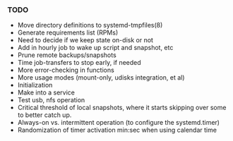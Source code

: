 ### TODO

- Move directory definitions to systemd-tmpfiles(8)
- Generate requirements list (RPMs)
- Need to decide if we keep state on-disk or not
- Add in hourly job to wake up script and snapshot, etc
- Prune remote backups/snapshots
- Time job-transfers to stop early, if needed
- More error-checking in functions
- More usage modes (mount-only, udisks integration, et al)
- Initialization
- Make into a service
- Test usb, nfs operation
- Critical threshold of local snapshots, where it starts skipping over some to better catch up.
- Always-on vs. intermittent operation (to configure the systemd.timer)
- Randomization of timer activation min:sec when using calendar time
